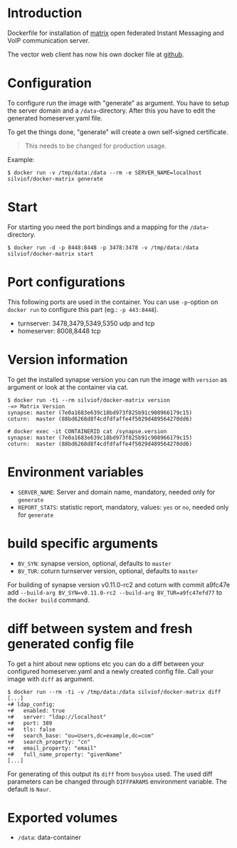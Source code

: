 
# Introduction

Dockerfile for installation of [matrix] open federated Instant Messaging and
VoIP communication server.

The vector web client has now his own docker file at [github].

[matrix]: matrix.org
[github]: https://github.com/silvio/docker-matrix-vector

# Configuration

To configure run the image with "generate" as argument. You have to setup the
server domain and a `/data`-directory. After this you have to edit the
generated homeserver.yaml file.

To get the things done, "generate" will create a own self-signed certificate.

> This needs to be changed for production usage.

Example:

    $ docker run -v /tmp/data:/data --rm -e SERVER_NAME=localhost silviof/docker-matrix generate

# Start

For starting you need the port bindings and a mapping for the
`/data`-directory.

    $ docker run -d -p 8448:8448 -p 3478:3478 -v /tmp/data:/data silviof/docker-matrix start

# Port configurations

This following ports are used in the container. You can use `-p`-option on
`docker run` to configure this part (eg.: `-p 443:8448`).

* turnserver: 3478,3479,5349,5350 udp and tcp
* homeserver: 8008,8448 tcp

# Version information

To get the installed synapse version you can run the image with `version` as
argument or look at the container via cat.

    $ docker run -ti --rm silviof/docker-matrix version
    -=> Matrix Version
    synapse: master (7e0a1683e639c18bd973f825b91c908966179c15)
    coturn:  master (88bd6268d8f4cdfdfaffe4f5029d489564270dd6)

    # docker exec -it CONTAINERID cat /synapse.version
    synapse: master (7e0a1683e639c18bd973f825b91c908966179c15)
    coturn:  master (88bd6268d8f4cdfdfaffe4f5029d489564270dd6)


# Environment variables

* `SERVER_NAME`: Server and domain name, mandatory, needed only  for `generate`
* `REPORT_STATS`: statistic report, mandatory, values: `yes` or `no`, needed
  only for `generate`

# build specific arguments

* `BV_SYN`: synapse version, optional, defaults to `master`
* `BV_TUR`: coturn turnserver version, optional, defaults to `master`

For building of synapse version v0.11.0-rc2 and coturn with commit a9fc47e add
`--build-arg BV_SYN=v0.11.0-rc2 --build-arg BV_TUR=a9fc47efd77` to the `docker
build` command.

# diff between system and fresh generated config file

To get a hint about new options etc you can do a diff between your configured
homeserver.yaml and a newly created config file. Call your image with `diff` as
argument.


```
$ docker run --rm -ti -v /tmp/data:/data silviof/docker-matrix diff
[...]
+# ldap_config:
+#   enabled: true
+#   server: "ldap://localhost"
+#   port: 389
+#   tls: false
+#   search_base: "ou=Users,dc=example,dc=com"
+#   search_property: "cn"
+#   email_property: "email"
+#   full_name_property: "givenName"
[...]
```

For generating of this output its `diff` from `busybox` used. The used diff
parameters can be changed through `DIFFPARAMS` environment variable. The
default is `Naur`.


# Exported volumes

* `/data`: data-container

